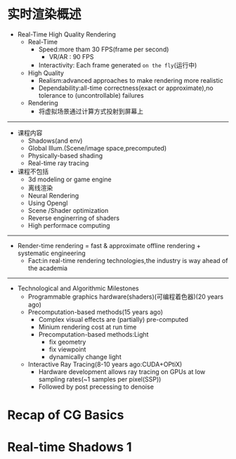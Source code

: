 # 实时渲染概述
* Real-Time High Quality Rendering
  - Real-Time
    - Speed:more tham 30 FPS(frame per second)
      - VR/AR : 90 FPS
    - Interactivity: Each frame generated `on the fly`(运行中)
  - High Quality
    - Realism:advanced approaches to make rendering more realistic
    - Dependability:all-time correctness(exact or approximate),no tolerance to (uncontrollable) failures
  - Rendering
    - 将虚拟场景通过计算方式投射到屏幕上
***
* 课程内容
    - Shadows(and env)
    - Global Illum.(Scene/image space,precomputed)
    - Physically-based shading
    - Real-time ray tracing
* 课程不包括
    - 3d modeling or game engine
    - 离线渲染
    - Neural Rendering
    - Using Opengl
    - Scene /Shader optimization
    - Reverse enginerring of shaders
    - High performace computing
***
* Render-time rendering = fast & approximate offline rendering + systematic engineering
    - Fact:in real-time rendering technologies,the industry is way ahead of the academia
***
* Technological and Algorithmic Milestones
    - Programmable graphics hardware(shaders)(可编程着色器)(20 years ago)
    - Precomputation-based methods(15 years ago)
      - Complex visual effects are (partially) pre-computed
      - Minium rendering cost at run time
      - Precomputation-based methods:Light
        - fix geometry
        - fix viewpoint
        - dynamically change light
    - Interactive Ray Tracing(8-10 years ago:CUDA+OPtiX)
      - Hardware development allows ray tracing on GPUs at low sampling rates(~1 samples per pixel(SSP))
      - Followed by post precessing to denoise

# Recap of CG Basics

# Real-time Shadows 1